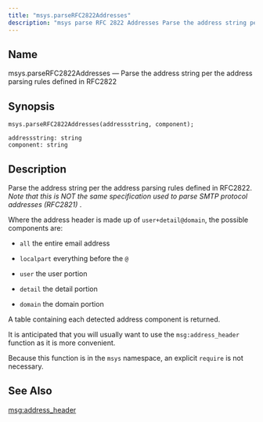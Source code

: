 ```yaml
---
title: "msys.parseRFC2822Addresses"
description: "msys parse RFC 2822 Addresses Parse the address string per the address parsing rules defined in RFC 2822 msys parse RFC 2822 Addresses addressstring component Parse the address string per the address parsing rules defined in RFC 2822 Note that this is NOT the same specification used to parse SMTP..."
---
```


<a name="lua.ref.msys.parseRFC2822Addresses"></a> 
## Name

msys.parseRFC2822Addresses — Parse the address string per the address parsing rules defined in RFC2822

<a name="idp24535520"></a> 
## Synopsis

`msys.parseRFC2822Addresses(addressstring, component);`

```
addressstring: string
component: string
```
<a name="idp24538272"></a> 
## Description

Parse the address string per the address parsing rules defined in RFC2822\. *Note that this is NOT the same specification used to parse SMTP protocol addresses (RFC2821)* .

Where the address header is made up of `user+detail@domain`, the possible components are:

*   `all` the entire email address

*   `localpart` everything before the `@`

*   `user` the user portion

*   `detail` the detail portion

*   `domain` the domain portion

A table containing each detected address component is returned.

It is anticipated that you will usually want to use the `msg:address_header` function as it is more convenient.

Because this function is in the `msys` namespace, an explicit `require` is not necessary.

<a name="idp24551072"></a> 
## See Also

[msg:address_header](/momentum/3/3-reference/lua-ref-msg-address-header)